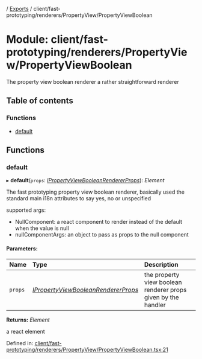 [](../README.md) / [Exports](../modules.md) / client/fast-prototyping/renderers/PropertyView/PropertyViewBoolean

# Module: client/fast-prototyping/renderers/PropertyView/PropertyViewBoolean

The property view boolean renderer a rather straightforward renderer

## Table of contents

### Functions

- [default](client_fast_prototyping_renderers_propertyview_propertyviewboolean.md#default)

## Functions

### default

▸ **default**(`props`: [*IPropertyViewBooleanRendererProps*](../interfaces/client_internal_components_propertyview_propertyviewboolean.ipropertyviewbooleanrendererprops.md)): *Element*

The fast prototyping property view boolean renderer, basically used
the standard main i18n attributes to say yes, no or unspecified

supported args:
- NullComponent: a react component to render instead of the default when the value is null
- nullComponentArgs: an object to pass as props to the null component

#### Parameters:

Name | Type | Description |
:------ | :------ | :------ |
`props` | [*IPropertyViewBooleanRendererProps*](../interfaces/client_internal_components_propertyview_propertyviewboolean.ipropertyviewbooleanrendererprops.md) | the property view boolean renderer props given by the handler   |

**Returns:** *Element*

a react element

Defined in: [client/fast-prototyping/renderers/PropertyView/PropertyViewBoolean.tsx:21](https://github.com/onzag/itemize/blob/3efa2a4a/client/fast-prototyping/renderers/PropertyView/PropertyViewBoolean.tsx#L21)
